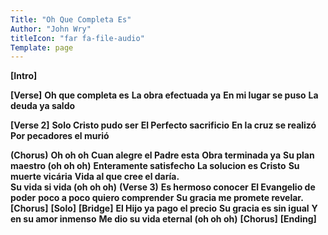 ```yaml
---
Title: "Oh Que Completa Es"
Author: "John Wry"
titleIcon: "far fa-file-audio"
Template: page
---
```




**[Intro]**

**[Verse]**
**Oh que completa es**
**La obra efectuada ya**
**En mi lugar se puso**
**La deuda ya saldo**

**[Verse 2]**
**Solo Cristo pudo ser**
**El Perfecto sacrificio**
**En la cruz se realizó**
**Por pecadores el murió** 

**(Chorus)**
**Oh oh oh**
**Cuan alegre el Padre esta**
**Obra terminada ya**
**Su plan maestro (oh oh oh)**
**Enteramente satisfecho**
**La solucion es Cristo**
**Su muerte vicária**
**Vida al que cree el daría.  
Su vida si vida (oh oh oh)**
**(Verse 3)** 
**Es hermoso conocer**
**El Evangelio de poder**
**poco a poco  quiero comprender**
**Su gracia me promete revelar.** 
**[Chorus]**
**[Solo]**
**[Bridge]**
**El Hijo ya pago el precio**
**Su gracia es sin igual**
**Y en su amor inmenso**
**Me dio su vida eternal  (oh oh oh)**
**[Chorus]**
**[Ending]**